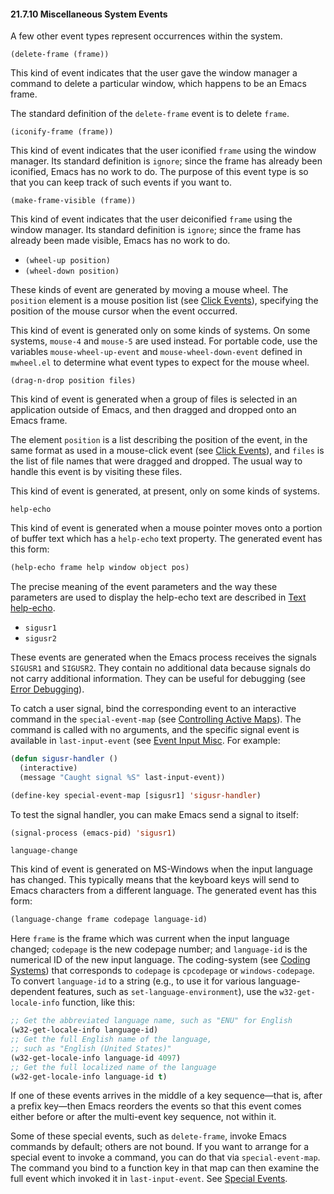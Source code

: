 

#### 21.7.10 Miscellaneous System Events

A few other event types represent occurrences within the system.

`(delete-frame (frame))`

This kind of event indicates that the user gave the window manager a command to delete a particular window, which happens to be an Emacs frame.

The standard definition of the `delete-frame` event is to delete `frame`.

`(iconify-frame (frame))`

This kind of event indicates that the user iconified `frame` using the window manager. Its standard definition is `ignore`; since the frame has already been iconified, Emacs has no work to do. The purpose of this event type is so that you can keep track of such events if you want to.

`(make-frame-visible (frame))`

This kind of event indicates that the user deiconified `frame` using the window manager. Its standard definition is `ignore`; since the frame has already been made visible, Emacs has no work to do.

*   `(wheel-up position)`
*   `(wheel-down position)`

These kinds of event are generated by moving a mouse wheel. The `position` element is a mouse position list (see [Click Events](Click-Events.html)), specifying the position of the mouse cursor when the event occurred.

This kind of event is generated only on some kinds of systems. On some systems, `mouse-4` and `mouse-5` are used instead. For portable code, use the variables `mouse-wheel-up-event` and `mouse-wheel-down-event` defined in `mwheel.el` to determine what event types to expect for the mouse wheel.

`(drag-n-drop position files)`

This kind of event is generated when a group of files is selected in an application outside of Emacs, and then dragged and dropped onto an Emacs frame.

The element `position` is a list describing the position of the event, in the same format as used in a mouse-click event (see [Click Events](Click-Events.html)), and `files` is the list of file names that were dragged and dropped. The usual way to handle this event is by visiting these files.

This kind of event is generated, at present, only on some kinds of systems.

`help-echo`

This kind of event is generated when a mouse pointer moves onto a portion of buffer text which has a `help-echo` text property. The generated event has this form:

```lisp
(help-echo frame help window object pos)
```

The precise meaning of the event parameters and the way these parameters are used to display the help-echo text are described in [Text help-echo](Special-Properties.html#Text-help_002decho).

*   `sigusr1`
*   `sigusr2`

These events are generated when the Emacs process receives the signals `SIGUSR1` and `SIGUSR2`. They contain no additional data because signals do not carry additional information. They can be useful for debugging (see [Error Debugging](Error-Debugging.html)).

To catch a user signal, bind the corresponding event to an interactive command in the `special-event-map` (see [Controlling Active Maps](Controlling-Active-Maps.html)). The command is called with no arguments, and the specific signal event is available in `last-input-event` (see [Event Input Misc](Event-Input-Misc.html). For example:

```lisp
(defun sigusr-handler ()
  (interactive)
  (message "Caught signal %S" last-input-event))

(define-key special-event-map [sigusr1] 'sigusr-handler)
```

To test the signal handler, you can make Emacs send a signal to itself:

```lisp
(signal-process (emacs-pid) 'sigusr1)
```

`language-change`

This kind of event is generated on MS-Windows when the input language has changed. This typically means that the keyboard keys will send to Emacs characters from a different language. The generated event has this form:

```lisp
(language-change frame codepage language-id)
```

Here `frame` is the frame which was current when the input language changed; `codepage` is the new codepage number; and `language-id` is the numerical ID of the new input language. The coding-system (see [Coding Systems](Coding-Systems.html)) that corresponds to `codepage` is `cpcodepage` or `windows-codepage`. To convert `language-id` to a string (e.g., to use it for various language-dependent features, such as `set-language-environment`), use the `w32-get-locale-info` function, like this:

```lisp
;; Get the abbreviated language name, such as "ENU" for English
(w32-get-locale-info language-id)
;; Get the full English name of the language,
;; such as "English (United States)"
(w32-get-locale-info language-id 4097)
;; Get the full localized name of the language
(w32-get-locale-info language-id t)
```

If one of these events arrives in the middle of a key sequence—that is, after a prefix key—then Emacs reorders the events so that this event comes either before or after the multi-event key sequence, not within it.

Some of these special events, such as `delete-frame`, invoke Emacs commands by default; others are not bound. If you want to arrange for a special event to invoke a command, you can do that via `special-event-map`. The command you bind to a function key in that map can then examine the full event which invoked it in `last-input-event`. See [Special Events](Special-Events.html).

